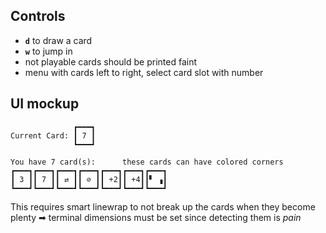 ## Controls
- **`d`** to draw a card
- **`w`** to jump in
- not playable cards should be printed faint
- menu with cards left to right, select card slot with number
## UI mockup
```
              ┏━━━┓
Current Card: ┃ 7 ┃
              ┗━━━┛

You have 7 card(s):      these cards can have colored corners
┏━━━┓┏━━━┓┏━━━┓┏━━━┓┏━━━┓┏━━━┓┏━━━┓
┃ 3 ┃┃ 7 ┃┃ ⇄ ┃┃ ⊘ ┃┃ +2┃┃ +4┃┃▘ ▗┃
┗━━━┛┗━━━┛┗━━━┛┗━━━┛┗━━━┛┗━━━┛┗━━━┛

```
This requires smart linewrap to not break up the cards when they become plenty ➡︎ terminal dimensions must be set since detecting them is _pain_